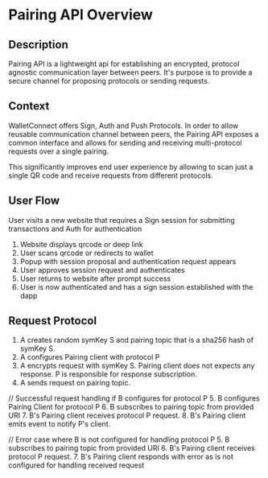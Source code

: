 # Pairing API Overview

## Description

Pairing API is a lightweight api for establishing an encrypted, protocol agnostic communication layer between peers. It's purpose is to provide a secure channel for proposing protocols or sending requests.


## Context

WalletConnect offers Sign, Auth and Push Protocols. In order to allow reusable communication channel between peers, the Pairing API exposes a common interface and allows for sending and receiving multi-protocol requests over a single pairing.

This significantly improves end user experience by allowing to scan just a single QR code and receive requests from different protocols.

## User Flow

User visits a new website that requires a Sign session for submitting transactions and Auth for authentication

1. Website displays qrcode or deep link
2. User scans qrcode or redirects to wallet
3. Popup with session proposal and authentication request appears
4. User approves session request and authenticates
5. User returns to website after prompt success
6. User is now authenticated and has a sign session established with the dapp

## Request Protocol

1. A creates random symKey S and pairing topic that is a sha256 hash of symKey S.
2. A configures Pairing client with protocol P
3. A encrypts request with symKey S. Pairing client does not expects any response. P is responsible for response subscription.
4. A sends request on pairing topic.


// Successful request handling if B configures for protocol P
5. B configures Pairing Client for protocol P
6. B subscribes to pairing topic from provided URI
7. B's Pairing client receives protocol P request.
8. B's Pairing client emits event to notify P's client.

// Error case where B is not configured for handling protocol P
5. B subscribes to pairing topic from provided URI
6. B's Pairing client receives protocol P request.
7. B's Pairing client responds with error as is not configured for handling received request


